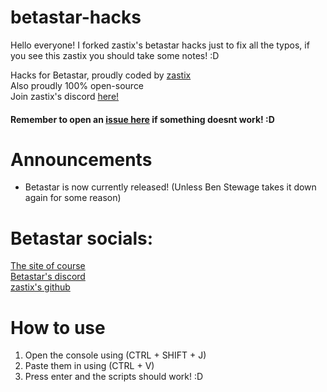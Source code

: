 # betastar-hacks
Hello everyone! I forked zastix's betastar hacks just to fix all the typos, if you see this zastix you should take some notes! :D

Hacks for Betastar, proudly coded by [zastix](https://github.com/notzastix)<br>
Also proudly 100% open-source<br>
Join zastix's discord [here!](https://discord.gg/xxBtqPHSjW)
#### Remember to open an [issue here](https://github.com/notzastix/blacket-hacks/issues/new) if something doesnt work! :D
# Announcements
- Betastar is now currently released! (Unless Ben Stewage takes it down again for some reason)
# Betastar socials:
[The site of course](https://betastar.org)<br>
[Betastar's discord](https://discord.gg/XrVMbR5tJd)<br>
[zastix's github](https://github.com/notzastix)
# How to use
1. Open the console using (CTRL + SHIFT + J)<br>
2. Paste them in using (CTRL + V)<br>
3. Press enter and the scripts should work! :D
